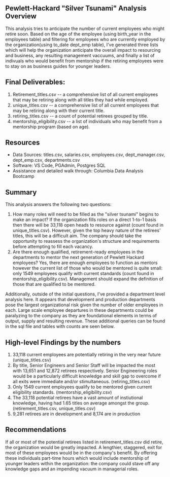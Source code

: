 ## Pewlett-Hackard "Silver Tsunami" Analysis Overview
This analysis tries to anticipate the number of current employees who might retire soon. Based on the age of the employee (using birth_year in the employees table) and filtering for employees who are currently employed by the organization(using to_date dept_emp table), I've generated three lists which will help the organization anticipate the overall impact to resourcing and business, any resulting management vaccuums, and finally a list of indivuals who would benefit from mentorship if the retiring employees were to stay on as business guides for younger leaders.


## Final Deliverables:
1. Retirement_titles.csv -- a comprehensive list of all current employees that may be retiring along with all titles they had while employed.
2. unique_titles.csv -- a comprehensive list of all current employees that may be retiring along with their current title.
2. retiring_titles.csv -- a count of potential retirees grouped by title.
3. mentorship_eligibility.csv -- a list of individuals who may benefit from a mentorship program (based on age).


## Resources
- Data Sources: titles.csv, salaries.csv, employees.csv, dept_manager.csv, dept_emp.csv, departments.csv
- Software: VS Code, PGAdmin, Postgres SQL
- Assistance and detailed walk through: Columbia Data Analysis Bootcamp


## Summary
This analysis answers the following two questions:
1. How many roles will need to be filled as the "silver tsunami" begins to make an impact?
    If the organization fills roles on a direct 1-to-1 basis then there will be 33,118 open heads to resource against (count found in unique_titles.csv). However, given the top heavy nature of the retirees' titles, this will be a difficult aim. The company should take the opportunity to reassess the organization's structure and requirements before attempting to fill each vacancy.
2. Are there enough qualified, retirement-ready employees in the departments to mentor the next generation of Pewlett Hackard employees?
    Yes, there are enough employees to function as mentors however the current list of those who would be mentored is quite small: only 1549 employees qualify with current standards (count found in mentorship_eligibility.csv). Management should expand the definition of those that are qualified to be mentored.

Additionally, outside of the initial questions, I've provided a department level analysis here. It appears that development and production departments pose the largest organizational risk given the number of older employees in each. Large scale employee departures in these departments could be paralyzing to the company as they are foundational elements in terms of output, supply and resulting revenue. These additional queries can be found in the sql file and tables with counts are seen below.


## High-level Findings by the numbers
1. 33,118 current employees are potentially retiring in the very near future (unique_titles.csv)
2. By title, Senior Engineers and Senior Staff will be impacted the most with 13,651 and 12,872 retirees respectively. Senior Engineering roles would be a particularly difficult knowledge and skill gap to overcome if all exits were immediate and/or stimultaneous. (retiring_titles.csv)
3. Only 1549 current employees qualify to be mentored given current eligibility standards. (mentorship_eligibility.csv)
4. The 33,118 potential retirees have a vast amount of instiutional knowledge, having had 1.65 titles on average amongst the group. (retirement_titles.csv, unique_titles.csv)
5. 9,281 retirees are in development and 8,174 are in production


## Recommendations
If all or most of the potential retirees listed in retirement_titles.csv did retire, the organization would be greatly impacted. A lengthier, staggered, exit for most of these employees would be in the company's benefit. By offering these individuals part-time hours which would include mentorship of younger leaders within the organization: the company could stave off any knowledge gaps and an impending vacuum in managerial roles.
